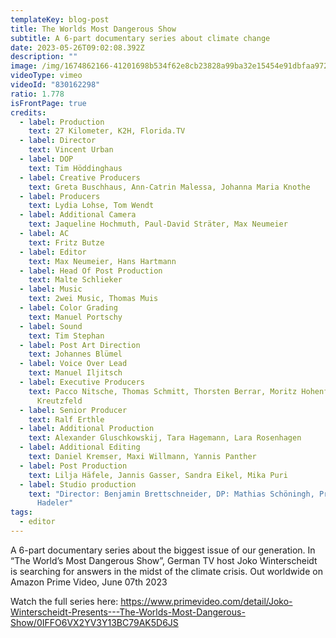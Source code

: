```yaml
---
templateKey: blog-post
title: The Worlds Most Dangerous Show
subtitle: A 6-part documentary series about climate change
date: 2023-05-26T09:02:08.392Z
description: ""
image: /img/1674862166-41201698b534f62e8cb23828a99ba32e15454e91dbfaa972dbfe68c0f36a8c23-d_1920x1080.avif
videoType: vimeo
videoId: "830162298"
ratio: 1.778
isFrontPage: true
credits:
  - label: Production
    text: 27 Kilometer, K2H, Florida.TV
  - label: D﻿irector
    text: Vincent Urban
  - label: DOP
    text: Tim Höddinghaus
  - label: Creative Producers
    text: Greta Buschhaus, Ann-Catrin Malessa, Johanna Maria Knothe
  - label: Producers
    text: Lydia Lohse, Tom Wendt
  - label: Additional Camera
    text: Jaqueline Hochmuth, Paul-David Sträter, Max Neumeier
  - label: AC
    text: Fritz Butze
  - label: Editor
    text: Max Neumeier, Hans Hartmann
  - label: Head Of Post Production
    text: Malte Schlieker
  - label: Music
    text: 2wei Music, Thomas Muis
  - label: Color Grading
    text: Manuel Portschy
  - label: Sound
    text: Tim Stephan
  - label: Post Art Direction
    text: Johannes Blümel
  - label: Voice Over Lead
    text: Manuel Iljitsch
  - label: Executive Producers
    text: Pacco Nitsche, Thomas Schmitt, Thorsten Berrar, Moritz Hohenfeld, Arne
      Kreutzfeld
  - label: Senior Producer
    text: Ralf Erthle
  - label: Additional Production
    text: Alexander Gluschkowskij, Tara Hagemann, Lara Rosenhagen
  - label: Additional Editing
    text: Daniel Kremser, Maxi Willmann, Yannis Panther
  - label: Post Production
    text: Lilja Häfele, Jannis Gasser, Sandra Eikel, Mika Puri
  - label: Studio production
    text: "Director: Benjamin Brettschneider, DP: Mathias Schöningh, Producer: Lisa
      Hadeler"
tags:
  - editor
---
```

A 6-part documentary series about the biggest issue of our generation. 
In “The World’s Most Dangerous Show”, German TV host Joko Winterscheidt is searching for answers in the midst of the climate crisis.
Out worldwide on Amazon Prime Video, June 07th 2023 

W﻿atch the full series here: https://www.primevideo.com/detail/Joko-Winterscheidt-Presents---The-Worlds-Most-Dangerous-Show/0IFFO6VX2YV3Y13BC79AK5D6JS